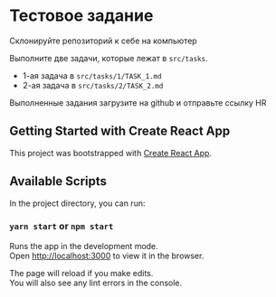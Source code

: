 # Тестовое задание

Склонируйте репозиторий к себе на компьютер

Выполните две задачи, которые лежат в `src/tasks`.
- 1-ая задача в `src/tasks/1/TASK_1.md`
- 2-ая задача в `src/tasks/2/TASK_2.md`

Выполненные задания загрузите на github и отправьте ссылку HR

## Getting Started with Create React App

This project was bootstrapped with [Create React App](https://github.com/facebook/create-react-app).

## Available Scripts

In the project directory, you can run:

### `yarn start` or `npm start`

Runs the app in the development mode.\
Open [http://localhost:3000](http://localhost:3000) to view it in the browser.

The page will reload if you make edits.\
You will also see any lint errors in the console.
